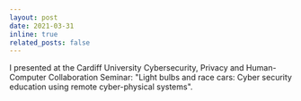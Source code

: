 ```yaml
---
layout: post
date: 2021-03-31
inline: true
related_posts: false
---
```


I presented at the Cardiff University Cybersecurity, Privacy and Human-Computer Collaboration Seminar: "Light bulbs and race cars: Cyber security education using remote cyber-physical systems".